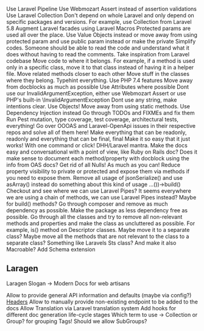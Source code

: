 Use Laravel Pipeline
Use Webmozart Assert instead of assertion validations
Use Laravel Collection
Don't depend on whole Laravel and only depend on specific packages and versions.
    For example, use Collection from Laravel 5.8
Augment Laravel facades using Laravel Macros
Protected params are used all over the place. Use Value Objects instead or move away from using
    protected param and use public param instead or make the private
Simplify codes. Someone should be able to read the code and understand what it does
    without having to read the comments. Take inspiration from Laravel codebase
Move code to where it belongs. For example, if a method is used only in a specific class, move it to that class
    instead of having it in a helper file. Move related methods closer to each other
    Move stuff in the classes where they belong.
Typehint everything. Use PHP 7.4 features
    Move away from docblocks as much as possible
Use Attributes where possible
Dont use our InvalidArgumentException, either use Webmozart Assert or use PHP's built-in \InvalidArgumentException
Dont use any string, make intentions clear. Use Objects!
Move away from using static methods. Use Dependency Injection instead
Go through TODOs and FIXMEs and fix them
Run Pest mutation, type coverage, test coverage, architectural tests, everything!
Go over OOOAS and Laravel-OpenApi issues in their respective repos and solve all of them here!
Make everything that can be readonly, readonly and everything that can be final, final
Make it so easy that it just works! With one command or click! DHH/Laravel mantra.
Make the docs easy and conversational with a point of view, like Ruby on Rails doc?
Does it make sense to document each method/property with docblock using the info from OAS docs?
Get rid of all Nulls! As much as you can!
Reduce property visibility to private or protected and expose them via methods
    if you need to expose them.
Remove all usage of jsonSerialize() and use asArray() instead
do something about this kind of usage ...())->build()
Checkout and see where we can use Laravel Pipes? It seems everywhere we are using
    a chain of methods, we can use Laravel Pipes instead? Maybe for build() methods?
Go through composer and remove as much dependency as possible. Make the package as less dependency free as possible.
Go through all the classes and try to remove all non-relevant methods and properties
    and make the class as uncluttered as possible. For example, is() method on Descriptor classes.
    Maybe move it to a separate class?
    Maybe move all the methods that are not relevant to the class to a separate class?
        Something like Laravels Sts class? And make it also Macroable?
Add Schema extension

## Laragen
Laragen Slogan -> Modern Docs for web artisans

Allow to provide general API information and defaults (maybe via config?)
    [Headers](https://scribe.knuckles.wtf/laravel/documenting/headers)
Allow to manually provide non-existing endpoint to be added to the docs
Allow Translation via Laravel translation system
Add hooks for different doc generation life-cycle stages
Which term to use -> Collection or Group? for grouping Tags!
    Should we allow SubGroups?